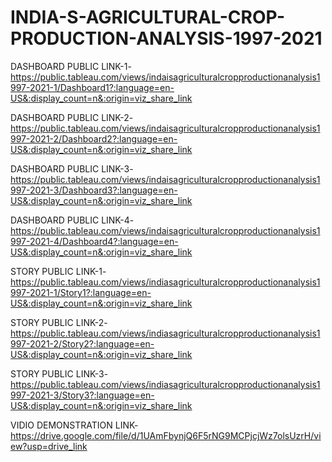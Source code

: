 # INDIA-S-AGRICULTURAL-CROP-PRODUCTION-ANALYSIS-1997-2021


DASHBOARD PUBLIC LINK-1-https://public.tableau.com/views/indaisagriculturalcropproductionanalysis1997-2021-1/Dashboard1?:language=en-US&:display_count=n&:origin=viz_share_link

DASHBOARD PUBLIC LINK-2-https://public.tableau.com/views/indaisagriculturalcropproductionanalysis1997-2021-2/Dashboard2?:language=en-US&:display_count=n&:origin=viz_share_link

DASHBOARD PUBLIC LINK-3-https://public.tableau.com/views/indaisagriculturalcropproductionanalysis1997-2021-3/Dashboard3?:language=en-US&:display_count=n&:origin=viz_share_link

DASHBOARD PUBLIC LINK-4-https://public.tableau.com/views/indaisagriculturalcropproductionanalysis1997-2021-4/Dashboard4?:language=en-US&:display_count=n&:origin=viz_share_link

STORY PUBLIC LINK-1-https://public.tableau.com/views/indiasagriculturalcropproductionanalysis1997-2021-1/Story1?:language=en-US&:display_count=n&:origin=viz_share_link

STORY PUBLIC LINK-2-https://public.tableau.com/views/indiasagriculturalcropproductionanalysis1997-2021-2/Story2?:language=en-US&:display_count=n&:origin=viz_share_link

STORY PUBLIC LINK-3-https://public.tableau.com/views/indiasagriculturalcropproductionanalysis1997-2021-3/Story3?:language=en-US&:display_count=n&:origin=viz_share_link

VIDIO DEMONSTRATION LINK-https://drive.google.com/file/d/1UAmFbynjQ6F5rNG9MCPjcjWz7olsUzrH/view?usp=drive_link
